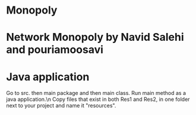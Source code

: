 # Monopoly
# Network Monopoly by Navid Salehi and pouriamoosavi 
# Java application
Go to src. then main package and then main class. Run main method as a java application.\n
Copy files that exist in both Res1 and Res2, in one folder next to your project and name it "resources".
